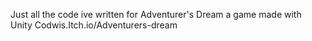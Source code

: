 Just all the code ive written for Adventurer's Dream a game made with Unity
Codwis.Itch.io/Adventurers-dream
